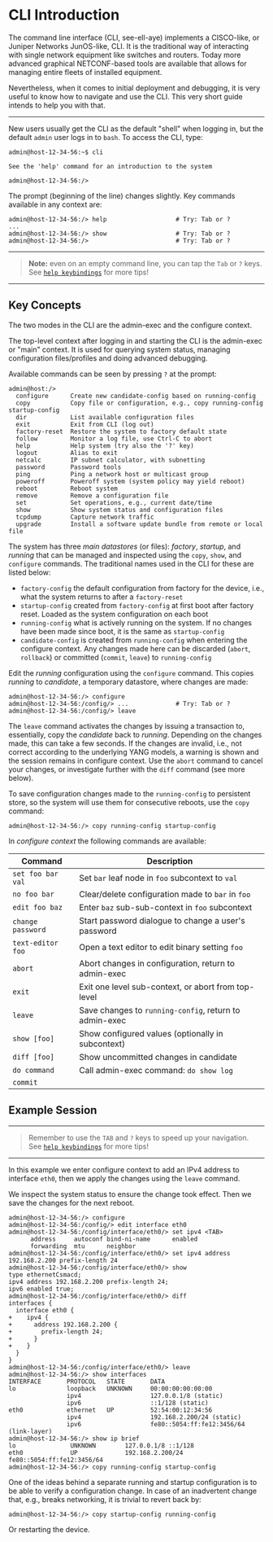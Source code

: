 # CLI Introduction

The command line interface (CLI, see-ell-aye) implements a CISCO-like,
or Juniper Networks JunOS-like, CLI.  It is the traditional way of
interacting with single network equipment like switches and routers.
Today more advanced graphical NETCONF-based tools are available that
allows for managing entire fleets of installed equipment.

Nevertheless, when it comes to initial deployment and debugging, it
is very useful to know how to navigate and use the CLI.  This very
short guide intends to help you with that.

----

New users usually get the CLI as the default "shell" when logging in,
but the default `admin` user logs in to `bash`.  To access the CLI,
type:

```
admin@host-12-34-56:~$ cli

See the 'help' command for an introduction to the system

admin@host-12-34-56:/>
```

The prompt (beginning of the line) changes slightly.  Key commands
available in any context are:

```
admin@host-12-34-56:/> help                   # Try: Tab or ?
...
admin@host-12-34-56:/> show                   # Try: Tab or ?
admin@host-12-34-56:/>                        # Try: Tab or ?
```

----

> **Note:** even on an empty command line, you can tap the `Tab` or `?` keys.  
> See [`help keybindings`](keybindings.md) for more tips!

----

## Key Concepts

The two modes in the CLI are the admin-exec and the configure context.

The top-level context after logging in and starting the CLI is the
admin-exec or "main" context.  It is used for querying system status,
managing configuration files/profiles and doing advanced debugging.

Available commands can be seen by pressing `?` at the prompt:

```
admin@host:/>
  configure      Create new candidate-config based on running-config
  copy           Copy file or configuration, e.g., copy running-config startup-config
  dir            List available configuration files
  exit           Exit from CLI (log out)
  factory-reset  Restore the system to factory default state
  follow         Monitor a log file, use Ctrl-C to abort
  help           Help system (try also the '?' key)
  logout         Alias to exit
  netcalc        IP subnet calculator, with subnetting
  password       Password tools
  ping           Ping a network host or multicast group
  poweroff       Poweroff system (system policy may yield reboot)
  reboot         Reboot system
  remove         Remove a configuration file
  set            Set operations, e.g., current date/time
  show           Show system status and configuration files
  tcpdump        Capture network traffic
  upgrade        Install a software update bundle from remote or local file
```

The system has three *main datastores* (or files): *factory*, *startup*,
and *running* that can be managed and inspected using the `copy`,
`show`, and `configure` commands.  The traditional names used in the CLI
for these are listed below:

 - `factory-config` the default configuration from factory for the
   device, i.e., what the system returns to after a `factory-reset`
 - `startup-config` created from `factory-config` at first boot after
   factory reset.  Loaded as the system configuration on each boot
 - `running-config` what is actively running on the system.  If no
   changes have been made since boot, it is the same as `startup-config`
 - `candidate-config` is created from `running-config` when entering the
   configure context.  Any changes made here can be discarded (`abort`,
   `rollback`) or committed (`commit`, `leave`) to `running-config`

Edit the *running* configuration using the `configure` command.  This
copies *running* to *candidate*, a temporary datastore, where changes
are made:

```
admin@host-12-34-56:/> configure
admin@host-12-34-56:/config/> ...             # Try: Tab or ?
admin@host-12-34-56:/config/> leave
```

The `leave` command activates the changes by issuing a transaction to,
essentially, copy the *candidate* back to *running*.  Depending on the
changes made, this can take a few seconds.  If the changes are invalid,
i.e., not correct according to the underlying YANG models, a warning is
shown and the session remains in configure context.  Use the `abort`
command to cancel your changes, or investigate further with the `diff`
command (see more below).

To save configuration changes made to the `running-config` to persistent
store, so the system will use them for consecutive reboots, use the
`copy` command:

```
admin@host-12-34-56:/> copy running-config startup-config
```

In *configure context* the following commands are available:

| **Command**       | **Description**                                        |
|-------------------|--------------------------------------------------------|
| `set foo bar val` | Set `bar` leaf node in `foo` subcontext to `val`       |
| `no foo bar`      | Clear/delete configuration made to `bar` in `foo`      |
| `edit foo baz`    | Enter `baz` sub-sub-context in `foo` subcontext        |
| `change password` | Start password dialogue to change a user's password    |
| `text-editor foo` | Open a text editor to edit binary setting `foo`        |
| `abort`           | Abort changes in configuration, return to admin-exec   |
| `exit`            | Exit one level sub-context, or abort from top-level    |
| `leave`           | Save changes to `running-config`, return to admin-exec |
| `show [foo]`      | Show configured values (optionally in subcontext)      |
| `diff [foo]`      | Show uncommitted changes in candidate                  |
| `do command`      | Call admin-exec command: `do show log`                 |
| `commit`          |                                                        |


## Example Session

----

> Remember to use the `TAB` and `?` keys to speed up your navigation.  
> See [`help keybindings`](keybindings.md) for more tips!

----

In this example we enter configure context to add an IPv4 address to
interface `eth0`, then we apply the changes using the `leave` command.

We inspect the system status to ensure the change took effect.  Then we
save the changes for the next reboot.

```
admin@host-12-34-56:/> configure
admin@host-12-34-56:/config/> edit interface eth0
admin@host-12-34-56:/config/interface/eth0/> set ipv4 <TAB>
      address     autoconf bind-ni-name      enabled
	  forwarding  mtu      neighbor
admin@host-12-34-56:/config/interface/eth0/> set ipv4 address 192.168.2.200 prefix-length 24
admin@host-12-34-56:/config/interface/eth0/> show
type ethernetCsmacd;
ipv4 address 192.168.2.200 prefix-length 24;
ipv6 enabled true;
admin@host-12-34-56:/config/interface/eth0/> diff
interfaces {
  interface eth0 {
+    ipv4 {
+      address 192.168.2.200 {
+        prefix-length 24;
+      }
+    }
  }
}
admin@host-12-34-56:/config/interface/eth0/> leave
admin@host-12-34-56:/> show interfaces
INTERFACE       PROTOCOL   STATE       DATA
lo              loopback   UNKNOWN     00:00:00:00:00:00
                ipv4                   127.0.0.1/8 (static)
                ipv6                   ::1/128 (static)
eth0            ethernet   UP          52:54:00:12:34:56
                ipv4                   192.168.2.200/24 (static)
                ipv6                   fe80::5054:ff:fe12:3456/64 (link-layer)
admin@host-12-34-56:/> show ip brief
lo               UNKNOWN        127.0.0.1/8 ::1/128
eth0             UP             192.168.2.200/24 fe80::5054:ff:fe12:3456/64
admin@host-12-34-56:/> copy running-config startup-config
```

One of the ideas behind a separate running and startup configuration is
to be able to verify a configuration change.  In case of an inadvertent
change that, e.g., breaks networking, it is trivial to revert back by:

```
admin@host-12-34-56:/> copy startup-config running-config
```

Or restarting the device.
